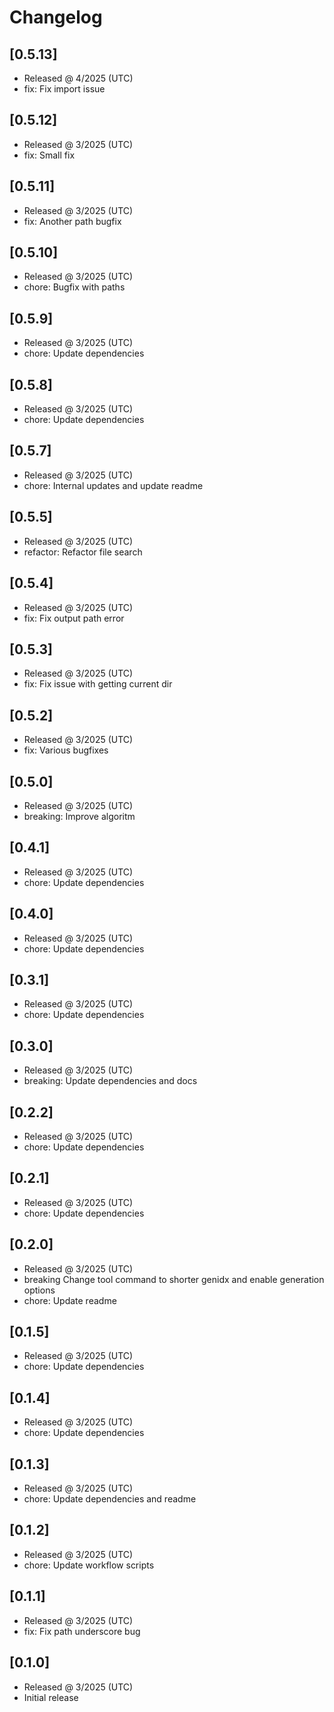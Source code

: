 # Changelog

## [0.5.13]

- Released @ 4/2025 (UTC)
- fix: Fix import issue

## [0.5.12]

- Released @ 3/2025 (UTC)
- fix: Small fix

## [0.5.11]

- Released @ 3/2025 (UTC)
- fix: Another path bugfix

## [0.5.10]

- Released @ 3/2025 (UTC)
- chore: Bugfix with paths

## [0.5.9]

- Released @ 3/2025 (UTC)
- chore: Update dependencies

## [0.5.8]

- Released @ 3/2025 (UTC)
- chore: Update dependencies

## [0.5.7]

- Released @ 3/2025 (UTC)
- chore: Internal updates and update readme

## [0.5.5]

- Released @ 3/2025 (UTC)
- refactor: Refactor file search

## [0.5.4]

- Released @ 3/2025 (UTC)
- fix: Fix output path error

## [0.5.3]

- Released @ 3/2025 (UTC)
- fix: Fix issue with getting current dir

## [0.5.2]

- Released @ 3/2025 (UTC)
- fix: Various bugfixes

## [0.5.0]

- Released @ 3/2025 (UTC)
- breaking: Improve algoritm

## [0.4.1]

- Released @ 3/2025 (UTC)
- chore: Update dependencies

## [0.4.0]

- Released @ 3/2025 (UTC)
- chore: Update dependencies

## [0.3.1]

- Released @ 3/2025 (UTC)
- chore: Update dependencies

## [0.3.0]

- Released @ 3/2025 (UTC)
- breaking: Update dependencies and docs

## [0.2.2]

- Released @ 3/2025 (UTC)
- chore: Update dependencies

## [0.2.1]

- Released @ 3/2025 (UTC)
- chore: Update dependencies

## [0.2.0]

- Released @ 3/2025 (UTC)
- breaking Change tool command to shorter genidx and enable generation options
- chore: Update readme

## [0.1.5]

- Released @ 3/2025 (UTC)
- chore: Update dependencies

## [0.1.4]

- Released @ 3/2025 (UTC)
- chore: Update dependencies

## [0.1.3]

- Released @ 3/2025 (UTC)
- chore: Update dependencies and readme

## [0.1.2]

- Released @ 3/2025 (UTC)
- chore: Update workflow scripts

## [0.1.1]

- Released @ 3/2025 (UTC)
- fix: Fix path underscore bug

## [0.1.0]

- Released @ 3/2025 (UTC)
- Initial release
